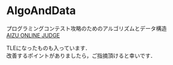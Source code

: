 # AlgoAndData
プログラミングコンテスト攻略のためのアルゴリズムとデータ構造  
[AIZU ONLINE JUDGE](http://judge.u-aizu.ac.jp/onlinejudge/index.jsp)

TLEになったものも入っています．  
改善するポイントがありましたら，ご指摘頂けると幸いです．
